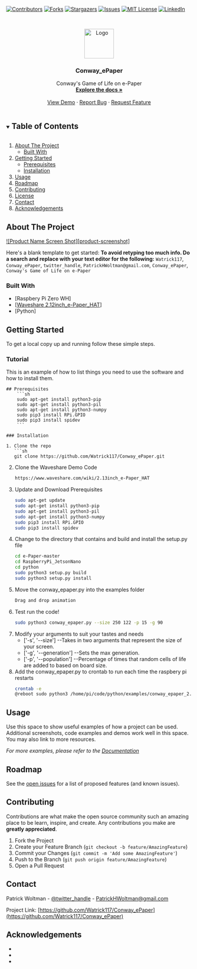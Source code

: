<!--
*** Thanks for checking out the Best-README-Template. If you have a suggestion
*** that would make this better, please fork the repo and create a pull request
*** or simply open an issue with the tag "enhancement".
*** Thanks again! Now go create something AMAZING! :D
***
***
***
*** To avoid retyping too much info. Do a search and replace for the following:
*** Watrick117, Conway_ePaper, twitter_handle, PatrickHWoltman@gmail.com, Conway_ePaper, Conway's Game of Life on e-Paper
-->



<!-- PROJECT SHIELDS -->
<!--
*** I'm using markdown "reference style" links for readability.
*** Reference links are enclosed in brackets [ ] instead of parentheses ( ).
*** See the bottom of this document for the declaration of the reference variables
*** for contributors-url, forks-url, etc. This is an optional, concise syntax you may use.
*** https://www.markdownguide.org/basic-syntax/#reference-style-links
-->
[![Contributors][contributors-shield]][contributors-url]
[![Forks][forks-shield]][forks-url]
[![Stargazers][stars-shield]][stars-url]
[![Issues][issues-shield]][issues-url]
[![MIT License][license-shield]][license-url]
[![LinkedIn][linkedin-shield]][linkedin-url]



<!-- PROJECT LOGO -->
<br />
<p align="center">
  <a href="https://github.com/Watrick117/Conway_ePaper">
    <img src="images/logo.png" alt="Logo" width="80" height="80">
  </a>

  <h3 align="center">Conway_ePaper</h3>

  <p align="center">
    Conway's Game of Life on e-Paper
    <br />
    <a href="https://github.com/Watrick117/Conway_ePaper"><strong>Explore the docs »</strong></a>
    <br />
    <br />
    <a href="https://github.com/Watrick117/Conway_ePaper">View Demo</a>
    ·
    <a href="https://github.com/Watrick117/Conway_ePaper/issues">Report Bug</a>
    ·
    <a href="https://github.com/Watrick117/Conway_ePaper/issues">Request Feature</a>
  </p>
</p>



<!-- TABLE OF CONTENTS -->
<details open="open">
  <summary><h2 style="display: inline-block">Table of Contents</h2></summary>
  <ol>
    <li>
      <a href="#about-the-project">About The Project</a>
      <ul>
        <li><a href="#built-with">Built With</a></li>
      </ul>
    </li>
    <li>
      <a href="#getting-started">Getting Started</a>
      <ul>
        <li><a href="#prerequisites">Prerequisites</a></li>
        <li><a href="#installation">Installation</a></li>
      </ul>
    </li>
    <li><a href="#usage">Usage</a></li>
    <li><a href="#roadmap">Roadmap</a></li>
    <li><a href="#contributing">Contributing</a></li>
    <li><a href="#license">License</a></li>
    <li><a href="#contact">Contact</a></li>
    <li><a href="#acknowledgements">Acknowledgements</a></li>
  </ol>
</details>



<!-- ABOUT THE PROJECT -->
## About The Project

[![Product Name Screen Shot][product-screenshot]](https://example.com)

Here's a blank template to get started:
**To avoid retyping too much info. Do a search and replace with your text editor for the following:**
`Watrick117`, `Conway_ePaper`, `twitter_handle`, `PatrickHWoltman@gmail.com`, `Conway_ePaper`, `Conway's Game of Life on e-Paper`


### Built With

* [Raspbery Pi Zero WH]
* [<a href="https://www.waveshare.com/wiki/2.13inch_e-Paper_HAT">Waveshare 2.12inch_e-Paper_HAT</a>]
* [Python]



<!-- GETTING STARTED -->
## Getting Started

To get a local copy up and running follow these simple steps.

### Tutorial

This is an example of how to list things you need to use the software and how to install them.
```
## Prerequisites
    ```sh
	sudo apt-get install python3-pip
	sudo apt-get install python3-pil
	sudo apt-get install python3-numpy
	sudo pip3 install RPi.GPIO
	sudo pip3 install spidev
	```

### Installation

1. Clone the repo
   ```sh
   git clone https://github.com/Watrick117/Conway_ePaper.git
   ```
2. Clone the Waveshare Demo Code
   ```sh
   https://www.waveshare.com/wiki/2.13inch_e-Paper_HAT
   ```
3. Update and Download Prerequisites
   ```sh
   sudo apt-get update
   sudo apt-get install python3-pip
   sudo apt-get install python3-pil
   sudo apt-get install python3-numpy
   sudo pip3 install RPi.GPIO
   sudo pip3 install spidev
   ```
4. Change to the directory that contains and build and install the setup.py file
   ```sh
   cd e-Paper-master
   cd RaspberryPi_JetsonNano
   cd python
   sudo python3 setup.py build
   sudo python3 setup.py install
   ```
5. Move the conway_epaper.py into the examples folder
   ```sh
   Drag and drop animation
   ```
6. Test run the code!
   ```sh
   sudo python3 conway_epaper.py --size 250 122 -p 15 -g 90
   ```
7. Modify your arguments to suit your tastes and needs
   * ['-s', '--size'] --Takes in two arguments that represent the size of your screen.
   * ['-g', '--generation'] --Sets the max generation.
   * ['-p', '--population'] --Percentage of times that random cells of life are added to based on board size.
8. Add the conway_epaper.py to crontab to run each time the raspbery pi restarts
   ```sh
   crontab -e
   @reboot sudo python3 /home/pi/code/python/examples/conway_epaper_2.13_V2.py --size 250 122 -p 15 -g 90
   ```




<!-- USAGE EXAMPLES -->
## Usage

Use this space to show useful examples of how a project can be used. Additional screenshots, code examples and demos work well in this space. You may also link to more resources.

_For more examples, please refer to the [Documentation](https://example.com)_



<!-- ROADMAP -->
## Roadmap

See the [open issues](https://github.com/Watrick117/Conway_ePaper/issues) for a list of proposed features (and known issues).



<!-- CONTRIBUTING -->
## Contributing

Contributions are what make the open source community such an amazing place to be learn, inspire, and create. Any contributions you make are **greatly appreciated**.

1. Fork the Project
2. Create your Feature Branch (`git checkout -b feature/AmazingFeature`)
3. Commit your Changes (`git commit -m 'Add some AmazingFeature'`)
4. Push to the Branch (`git push origin feature/AmazingFeature`)
5. Open a Pull Request







<!-- CONTACT -->
## Contact

Patrick Woltman - [@twitter_handle](https://twitter.com/twitter_handle) - PatrickHWoltman@gmail.com

Project Link: [https://github.com/Watrick117/Conway_ePaper](https://github.com/Watrick117/Conway_ePaper)



<!-- ACKNOWLEDGEMENTS -->
## Acknowledgements

* []()
* []()
* []()





<!-- MARKDOWN LINKS & IMAGES -->
<!-- https://www.markdownguide.org/basic-syntax/#reference-style-links -->
[contributors-shield]: https://img.shields.io/github/contributors/Watrick117/repo.svg?style=for-the-badge
[contributors-url]: https://github.com/Watrick117/repo/graphs/contributors
[forks-shield]: https://img.shields.io/github/forks/Watrick117/repo.svg?style=for-the-badge
[forks-url]: https://github.com/Watrick117/repo/network/members
[stars-shield]: https://img.shields.io/github/stars/Watrick117/repo.svg?style=for-the-badge
[stars-url]: https://github.com/Watrick117/repo/stargazers
[issues-shield]: https://img.shields.io/github/issues/Watrick117/repo.svg?style=for-the-badge
[issues-url]: https://github.com/Watrick117/repo/issues
[license-shield]: https://img.shields.io/github/license/Watrick117/repo.svg?style=for-the-badge
[license-url]: https://github.com/Watrick117/repo/blob/master/LICENSE.txt
[linkedin-shield]: https://img.shields.io/badge/-LinkedIn-black.svg?style=for-the-badge&logo=linkedin&colorB=555
[linkedin-url]: https://linkedin.com/in/Watrick117
